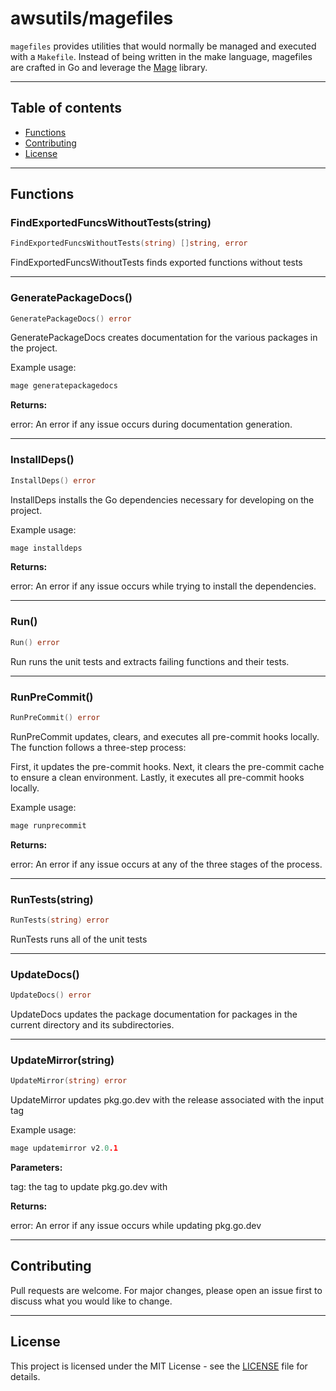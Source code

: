 # awsutils/magefiles

`magefiles` provides utilities that would normally be managed
and executed with a `Makefile`. Instead of being written in the make language,
magefiles are crafted in Go and leverage the [Mage](https://magefile.org/) library.

---

## Table of contents

- [Functions](#functions)
- [Contributing](#contributing)
- [License](#license)

---

## Functions

### FindExportedFuncsWithoutTests(string)

```go
FindExportedFuncsWithoutTests(string) []string, error
```

FindExportedFuncsWithoutTests finds exported functions without tests

---

### GeneratePackageDocs()

```go
GeneratePackageDocs() error
```

GeneratePackageDocs creates documentation for the various packages
in the project.

Example usage:

```go
mage generatepackagedocs
```

**Returns:**

error: An error if any issue occurs during documentation generation.

---

### InstallDeps()

```go
InstallDeps() error
```

InstallDeps installs the Go dependencies necessary for developing
on the project.

Example usage:

```go
mage installdeps
```

**Returns:**

error: An error if any issue occurs while trying to
install the dependencies.

---

### Run()

```go
Run() error
```

Run runs the unit tests and extracts failing functions and their tests.

---

### RunPreCommit()

```go
RunPreCommit() error
```

RunPreCommit updates, clears, and executes all pre-commit hooks
locally. The function follows a three-step process:

First, it updates the pre-commit hooks.
Next, it clears the pre-commit cache to ensure a clean environment.
Lastly, it executes all pre-commit hooks locally.

Example usage:

```go
mage runprecommit
```

**Returns:**

error: An error if any issue occurs at any of the three stages
of the process.

---

### RunTests(string)

```go
RunTests(string) error
```

RunTests runs all of the unit tests

---

### UpdateDocs()

```go
UpdateDocs() error
```

UpdateDocs updates the package documentation
for packages in the current directory and its subdirectories.

---

### UpdateMirror(string)

```go
UpdateMirror(string) error
```

UpdateMirror updates pkg.go.dev with the release associated with the
input tag

Example usage:

```go
mage updatemirror v2.0.1
```

**Parameters:**

tag: the tag to update pkg.go.dev with

**Returns:**

error: An error if any issue occurs while updating pkg.go.dev

---

## Contributing

Pull requests are welcome. For major changes,
please open an issue first to discuss what
you would like to change.

---

## License

This project is licensed under the MIT
License - see the [LICENSE](../LICENSE)
file for details.
